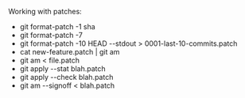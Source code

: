 Working with patches:
* git format-patch -1 sha
* git format-patch -7
* git format-patch -10 HEAD --stdout > 0001-last-10-commits.patch
* cat new-feature.patch | git am
* git am < file.patch
* git apply --stat blah.patch
* git apply --check blah.patch
* git am --signoff < blah.patch